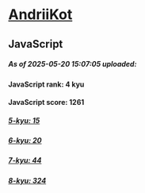 # [AndriiKot](https://www.codewars.com/users/AndriiKot) 

## JavaScript

##### As of 2025-05-20 15:07:05 uploaded:

#### JavaScript rank: 4 kyu

#### JavaScript score: 1261

##### [5-kyu: 15](https://github.com/AndriiKot/JavaScript__CodeWars/tree/main/kyu-5)

##### [6-kyu: 20](https://github.com/AndriiKot/JavaScript__CodeWars/tree/main/kyu-6)

##### [7-kyu: 44](https://github.com/AndriiKot/JavaScript__CodeWars/tree/main/kyu-7)

##### [8-kyu: 324](https://github.com/AndriiKot/JavaScript__CodeWars/tree/main/kyu-8)

